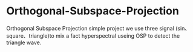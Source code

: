 # Orthogonal-Subspace-Projection
Orthogonal Subspace Projection simple project
we use three signal (sin、square、triangle)to mix a fact hyperspectral 
useing OSP to detect the triangle wave.
